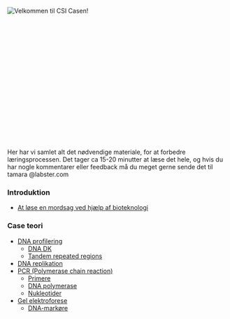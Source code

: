 ![**Velkommen til CSI Casen!**](https://s3-us-west-2.amazonaws.com/labster/wiki/media/CSI_Case.jpg "fig:Velkommen til CSI Casen!")\
\
\
\
\
\
\
\
\
\
\
\
\
\
\
\
\
\
\
 Her har vi samlet alt det nødvendige materiale, for at forbedre
læringsprocessen. Det tager ca 15-20 minutter at læse det hele, og hvis
du har nogle kommentarer eller feedback må du meget gerne sende det til
tamara @labster.com

### Introduktion

-   [ At løse en mordsag ved hjælp af bioteknologi](/wiki/CSI_casen_Introduktion "wikilink")

### Case teori

-   [DNA profilering](/wiki/DNA_profilering "wikilink")
    -   [DNA DK](/wiki/DNA_DK "wikilink")
    -   [Tandem repeated regions](/wiki/Tandem_repeated_regions "wikilink")
-   [DNA replikation](/wiki/DNA_replikation "wikilink")
-   [PCR (Polymerase chain reaction)](/wiki/PCR "wikilink")
    -   [Primere](/wiki/Primere "wikilink")
    -   [DNA polymerase](/wiki/DNA_polymerase "wikilink")
    -   [Nukleotider](/wiki/Nukleotider "wikilink")
-   [Gel elektroforese](/wiki/Gel_elektroforese "wikilink")
    -   [DNA-markøre](/wiki/DNA-markøre "wikilink")

